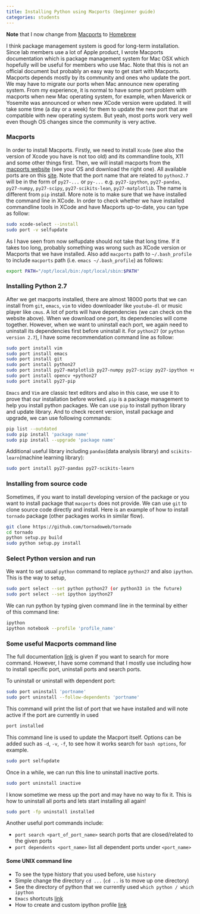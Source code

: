 ```yaml
---
title: Installing Python using Macports (beginner guide)
categories: students
---
```



**Note** that I now change from [Macports](https://www.macports.org/) to [Homebrew](http://brew.sh/)

I think package management system is good for long-term installation. Since lab members use a lot of Apple product,
I wrote Macports documentation which is package management system for Mac OSX which hopefully will be useful for members who use Mac. Note that this is not an official document but probably an easy way to get start with Macports. Macports depends mostly by its community and ones who update the port. We may have to migrate our ports when Mac announce new operating system. From my experience, it is normal to have some port problem with macports when new Mac operating system, for example, when Maverick or Yosemite was announced or when new XCode version were updated. It will
take some time (a day or a week) for them to update the new port that are compatible
with new operating system. But yeah, most ports work very well even though OS changes since
the community is very active.

### Macports

In order to install Macports. Firstly, we need to install `Xcode` (see also the version of Xcode
you have is not too old) and its commandline tools, X11 and some other things first. Then, we
will install macports from the [macports website](https://www.macports.org/install.php) (see your OS and download the right one). All available ports are on this [site](https://www.macports.org/ports.php). Note that the port name that are related to `python2.7` will be in the form of `py27-...` or `py-...` e.g. `py27-ipython`, `py27-pandas`, `py27-numpy`, `py27-scipy`, `py27-scikits-lean`, `py27-matplotlib`. The name is different from `pip` install.
More note is to make sure that we have installed the command line in XCode. In order to
check whether we have installed commandline tools in XCode and have Macports up-to-date, you can type as follow:

```bash
sudo xcode-select --install
sudo port -v selfupdate
```

As I have seen from now selfupdate should not take that long time. If it takes too long, probably
something was wrong such as XCode version or Macports that we have installed. Also add `macports` path to `~/.bash_profile` to include `macports` path (i.e. `emacs ~/.bash_profile`) as follows:

```bash
export PATH="/opt/local/bin:/opt/local/sbin:$PATH"
```

### Installing Python 2.7

After we get macports installed, there are almost 18000 ports that we can install from `git`, `emacs`, `vim`
to video downloader like `youtube-dl` or music player like `cmus`. A lot of ports will have dependencies (we can check on the website above). When we download one port, its dependencies will come together. However, when we
want to uninstall each port, we again need to uninstall its dependencies first before uninstall it.
For `python27` (or `python version 2.7`), I have some recommendation command line as follow:

```bash
sudo port install vim
sudo port install emacs
sudo port install git
sudo port install python27
sudo port install py27-matplotlib py27-numpy py27-scipy py27-ipython +notebook
sudo port install opencv +python27
sudo port install py27-pip
```

`Emacs` and `Vim` are classic text editors and also in this case, we use it to prove that our installation
before worked. `pip` is a package management to help you install python packages. We can use
`pip` to install python library and update library. And to check recent version, install package and upgrade, we can use following commands:

```bash
pip list --outdated
sudo pip install 'package name'
sudo pip install --upgrade 'package name'
```

Additional useful library including `pandas`(data analysis library) and `scikits-learn`(machine learning library):

```bash
sudo port install py27-pandas py27-scikits-learn
```

### Installing from source code

Sometimes, if you want to install developing version of the package or you want to install package that
`macports` does not provide. We can use `git` to clone source code directly and install. Here is an
example of how to install `tornado` package (other packages works in similar flow).

```bash
git clone https://github.com/tornadoweb/tornado
cd tornado
python setup.py build
sudo python setup.py install
```

### Select Python version and run

We want to set usual `python` command to replace `python27` and also `ipython`. This is the way to setup,

```bash
sudo port select --set python python27 (or python33 in the future)
sudo port select --set ipython ipython27
```

We can run python by typing given command line in the terminal by either of this command line:

```bash
ipython
ipython notebook --profile 'profile_name'
```

### Some useful Macports command line

The full documentation [link](https://guide.macports.org/) is given if you want to search for more command.
However, I have some command that I mostly use including how to install specific port, uninstall ports and search ports.

To uninstall or uninstall with dependent port:
```bash
sudo port uninstall 'portname'
sudo port uninstall --follow-dependents 'portname'
```

This command will print the list of port that we have installed and will note active if the port
are currently in used
```bash
port installed
```

This command line is used to update the Macport itself. Options can be added such
as `-d`, `-v`, `-f`, to see how it works search for `bash options`, for example.
```bash
sudo port selfupdate
```

Once in a while, we can run this line to uninstall inactive ports.
```bash
sudo port uninstall inactive
```

I know sometime we mess up the port and may have no way to fix it. This is how to uninstall
all ports and lets start installing all again!
```bash
sudo port -fp uninstall installed
```

Another useful port commands include:
  - `port search <part_of_port_name>` search ports that are closed/related to the given ports
  - `port dependents <port_name>` list all dependent ports under `<port_name>`


#### Some UNIX command line
  - To see the type history that you used before, use `history`
  - Simple change the directory `cd ...` (`cd ..` is to move up one directory)
  - See the directory of python that we currently used `which python / which ipython`
  - `Emacs` shortcuts [link](http://www.shortcutworld.com/en/linux/Emacs_23.2.1.html)
  - How to create and custom ipython profile [link](https://github.com/titipata/klab_ipython_notebook)
